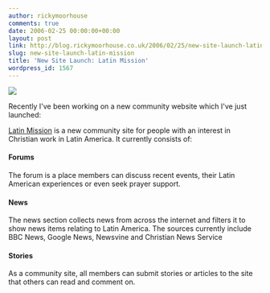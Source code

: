 ```yaml
---
author: rickymoorhouse
comments: true
date: 2006-02-25 00:00:00+00:00
layout: post
link: http://blog.rickymoorhouse.co.uk/2006/02/25/new-site-launch-latin-mission/
slug: new-site-launch-latin-mission
title: 'New Site Launch: Latin Mission'
wordpress_id: 1567
---
```


![](http://latinmission.com/error-logo.png)

Recently I've been working on a new community website which I've just launched:  

[Latin Mission](http://www.latinmission.com) is a new community site for people with an interest in Christian work in Latin America.  It currently consists of:





#### Forums




The forum is a place members can discuss recent events, their Latin American experiences or even seek prayer support.





#### News




The news section collects news from across the internet and filters it to show news items relating to Latin America.  The sources currently include BBC News, Google News, Newsvine and Christian News Service





#### Stories




As a community site, all members can submit stories or articles to the site that others can read and comment on.
